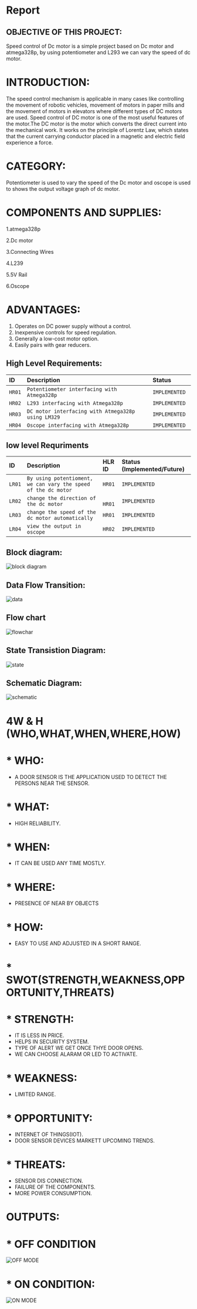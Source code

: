 # Report

## OBJECTIVE OF THIS PROJECT:
Speed control of Dc motor is a simple project based on Dc motor and atmega328p, by using potentiometer and L293 we can vary the speed of dc motor.

# INTRODUCTION:
The speed control mechanism is applicable in many cases like controlling the movement of robotic vehicles, movement of motors in paper mills and the movement of motors in elevators where different types of DC motors are used. Speed control of DC motor is one of the most useful features of the motor.The DC motor is the motor which converts the direct current into the mechanical work. It works on the principle of Lorentz Law, which states that the current carrying conductor placed in a magnetic and electric field experience a force.

# CATEGORY:
Potentiometer is used to vary the speed of the Dc motor and oscope is used to shows the output voltage graph of dc motor.


# COMPONENTS AND SUPPLIES:
1.atmega328p 

2.Dc motor 

3.Connecting Wires

4.L239

5.5V Rail

6.Oscope


# ADVANTAGES:
1. Operates on DC power supply without a control.
2. Inexpensive controls for speed regulation.
3. Generally a low-cost motor option.
4. Easily pairs with gear reducers.

## High Level Requirements:

| ID        |  Description                                       |  Status         |
| :-------- | :--------------------------------                  | :-------------- |
|`HR01`	    |`Potentiometer interfacing with Atmega328p`             |`IMPLEMENTED`  
|  `HR02`   | `L293 interfacing with Atmega328p`              | `IMPLEMENTED `  |   
|`HR03`     | `DC motor interfacing with Atmega328p using LM329`|`IMPLEMENTED`    |
|`HR04`	    |`Oscope interfacing with Atmega328p`             |`IMPLEMENTED`    |


## low level Requriments  

|  ID   |  Description                                                                 |  HLR ID              | Status (Implemented/Future)|           
| :-----| :----------------------------------------------------                        | :--------------------| :-------------------       |
| `LR01`|	`By using potentioment, we can vary the speed of the dc motor`                 |`HR01`                |	`IMPLEMENTED`              |
|`LR02`	|  `change the direction of the dc motor`                                          |     ` HR01`	        |`IMPLEMENTED`               |
|`LR03` |	`change the speed of the dc motor automatically                             `|  `HR01`              |	`IMPLEMENTED`              |
|`LR04`|	`view the output in oscope `	                                               |       `HR02`          |`IMPLEMENTED`              |


## Block diagram:

![block diagram](https://user-images.githubusercontent.com/101784923/164815196-a8a88ab7-8906-451b-aeca-83d5e0716b10.png)


## Data Flow Transition:
![data](https://user-images.githubusercontent.com/101784923/164815239-2b001c68-639d-48d2-b730-31b2756bc2bc.png)


## Flow chart
![flowchar](https://user-images.githubusercontent.com/101784923/164815303-b5f0f435-8c88-42d5-b8d3-317812ec678a.png)



## State Transistion Diagram:
![state](https://user-images.githubusercontent.com/101784923/164814521-8fb5ae08-0ba6-46d8-b728-25b6245b80c6.png)


## Schematic Diagram:
![schematic ](https://user-images.githubusercontent.com/101784923/164802954-85bba1cd-d82a-48ae-b959-5c0df3fa8fd8.png)



# 4W & H  (WHO,WHAT,WHEN,WHERE,HOW)

# * WHO:
 * A DOOR SENSOR IS THE APPLICATION USED TO DETECT THE PERSONS NEAR THE SENSOR.
# * WHAT:
 * HIGH RELIABILITY.
# * WHEN:
 * IT CAN BE USED ANY TIME MOSTLY.
# * WHERE:
 * PRESENCE OF NEAR BY OBJECTS
# * HOW:
 * EASY TO USE AND ADJUSTED IN A SHORT RANGE.

# * SWOT(STRENGTH,WEAKNESS,OPPORTUNITY,THREATS)

# * STRENGTH:
 * IT IS LESS IN PRICE.
 * HELPS IN SECURITY SYSTEM.
 * TYPE OF ALERT WE GET ONCE THYE DOOR OPENS.
 * WE CAN CHOOSE ALARAM OR LED TO ACTIVATE.
# * WEAKNESS:
 * LIMITED RANGE.
# * OPPORTUNITY:
 * INTERNET OF THINGS(IOT).
 * DOOR SENSOR DEVICES MARKETT UPCOMING TRENDS.
# * THREATS:
 * SENSOR DIS CONNECTION.
 * FAILURE OF THE COMPONENTS.
 * MORE POWER CONSUMPTION.
# OUTPUTS:
# * OFF CONDITION
![OFF MODE](https://user-images.githubusercontent.com/101619680/164508488-3ddbe5f8-25fd-4cb8-9f19-af29bcad3520.png)
# * ON CONDITION:
![ON MODE](https://user-images.githubusercontent.com/101619680/164508574-bc06b492-6e78-4a3a-8c7f-2e2f57b109c1.png)
